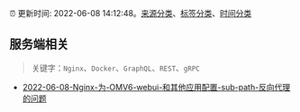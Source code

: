 :alarm_clock: 更新时间: 2022-06-08 14:12:48。[来源分类](../README.md)、[标签分类](../TAGS.md)、[时间分类](../TIMELINE.md)

## 服务端相关


> 关键字：`Nginx`、`Docker`、`GraphQL`、`REST`、`gRPC`



- [2022-06-08-Nginx-为-OMV6-webui-和其他应用配置-sub-path-反向代理的问题](https://www.v2ex.com/t/858232) 